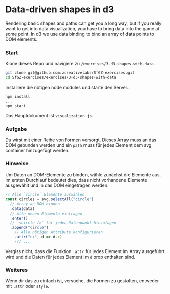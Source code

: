 
# Data-driven shapes in d3

Rendering basic shapes and paths can get you a long way, but if you really want to get into data visualization, you have to bring data into the game at some point. In d3 we use data binding to bind an array of data points to DOM elements.

### Start

Klone dieses Repo und navigiere zu `/exercises/3-d3-shapes-with-data`.

```bash
git clone git@github.com:zcreativelabs/SfGZ-exercises.git
cd SfGZ-exercises/exercises/3-d3-shapes-with-data
```

Installiere die nötigen node modules und starte den Server.

```bash
npm install
...
npm start
```

Das Hauptdokument ist `visualization.js`.

### Aufgabe

Du wirst mit einer Reihe von Formen versorgt. Dieses Array muss an das DOM gebunden werden und ein `path` muss für jedes Element dem svg container hinzugefügt werden.

### Hinweise

Um Daten an DOM-Elemente zu binden, wähle zunächst die Elemente aus. Im ersten Durchlauf bedeutet dies, dass nicht vorhandene Elemente ausgewählt und in das DOM eingetragen werden.

```js
// Alle `circle` Elemente auswählen
const circles = svg.selectAll("circle")
  // Array an DOM binden
  .data(data)
  // Alle neuen Elemente eintragen
  .enter()
  // `<circle />` für jeden Datenpunkt hinzufügen
  .append("circle")
    // Alle nötigen Attribute konfigurieren
    .attr("cx", d => d.x)
    /// ...
```

Vergiss nicht, dass die Funktion `.attr` für jedes Element im Array ausgeführt wird und die Daten für jedes Element im `d` prop enthalten sind.

### Weiteres

Wenn dir das zu einfach ist, versuche, die Formen zu gestalten, entweder mit `.attr` oder `style`.
